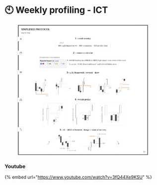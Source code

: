 # 🕙 Weekly profiling - ICT

<figure><img src="../.gitbook/assets/image (30).png" alt=""><figcaption></figcaption></figure>

### Youtube

{% embed url="https://www.youtube.com/watch?v=3fQ44Xe9KSU" %}

